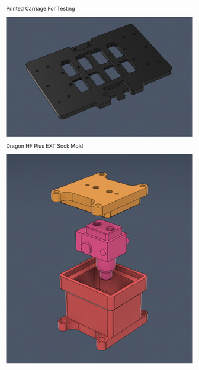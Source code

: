 Printed Carriage For Testing <br>

![Preview](/Images/prev_testcarriage.png) <br>

Dragon HF Plus EXT Sock Mold <br>

![Preview](/Images/prev_mold.png)

